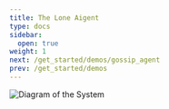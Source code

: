 ```yaml
---
title: The Lone Aigent
type: docs
sidebar:
  open: true
weight: 1
next: /get_started/demos/gossip_agent
prev: /get_started/demos
---
```


<image src="https://w7.pngwing.com/pngs/972/511/png-transparent-todo-sketch-note-list-tasks-thumbnail.png" alt="Diagram of the System">